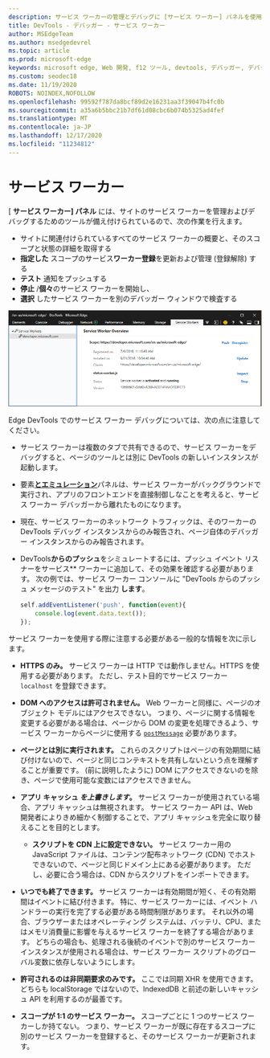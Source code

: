 ```yaml
---
description: サービス ワーカーの管理とデバッグに [サービス ワーカー] パネルを使用する
title: DevTools - デバッガー - サービス ワーカー
author: MSEdgeTeam
ms.author: msedgedevrel
ms.topic: article
ms.prod: microsoft-edge
keywords: microsoft edge, Web 開発, f12 ツール, devtools, デバッガー, デバッグ, pwa, サービス ワーカー, キャッシュ API
ms.custom: seodec18
ms.date: 11/19/2020
ROBOTS: NOINDEX,NOFOLLOW
ms.openlocfilehash: 99592f787da8bcf89d2e16231aa3f39047b4fc0b
ms.sourcegitcommit: a35a6b5bbc21b7df61d08cbc6b074b5325ad4fef
ms.translationtype: MT
ms.contentlocale: ja-JP
ms.lasthandoff: 12/17/2020
ms.locfileid: "11234812"
---
```

# サービス ワーカー

[ **サービス ワーカー] パネル** には、サイトのサービス ワーカーを管理およびデバッグするためのツールが備え付けられているので、次の作業を行えます。

 - サイトに関連付けられているすべてのサービス ワーカーの概要と、そのスコープと状態の詳細を取得する
 - **指定した** スコープのサービス**ワーカー登録**を更新および管理 (登録解除) する
 - **テスト** 通知をプッシュする
 - **停止** /**個々**のサービス ワーカーを開始し、
 - **選択** したサービス ワーカーを別のデバッガー ウィンドウで検査する

![[サービス ワーカーの概要] ウィンドウ](./media/service_worker.png)

Edge DevTools でのサービス ワーカー デバッグについては、次の点に注意してください。

 - サービス ワーカーは複数のタブで共有できるので、サービス ワーカーをデバッグすると、ページのツールとは別に DevTools の新しいインスタンスが起動します。
 - 要素[**と**](./elements.md)[**エミュレーション**](./emulation.md)パネルは、サービス ワーカーがバックグラウンドで実行され、アプリのフロントエンドを直接制御しなことを考えると、サービス ワーカー デバッガーから離れたものになります。
 - 現在、サービス ワーカーのネットワーク トラフィックは、そのワーカーの DevTools デバッグ インスタンスからのみ報告され、ページ自体のデバッガー インスタンスからのみ報告されます。
 - DevTools**からのプッシュ**をシミュレートするには、プッシュ イベント リスナーをサービス** ワーカーに追加して、その効果を確認する必要があります。 次の例では、サービス ワーカー コンソールに "DevTools からのプッシュ メッセージのテスト" を出力 **します**。

   ```JavaScript
   self.addEventListener('push', function(event){
       console.log(event.data.text());
   });
   ```

サービス ワーカーを使用する際に注意する必要がある一般的な情報を次に示します。

- **HTTPS のみ。** サービス ワーカーは HTTP では動作しません。HTTPS を使用する必要があります。 ただし、テスト目的でサービス ワーカー `localhost` を登録できます。

- **DOM へのアクセスは許可されません。** Web ワーカーと同様に、ページのオブジェクト モデルにはアクセスできない。 つまり、ページに関する情報を変更する必要がある場合は、ページから DOM の変更を処理できるよう、サービス ワーカーからページに使用する [`postMessage`](https://developer.mozilla.org/docs/Web/API/Worker/postMessage) 必要があります。

- **ページとは別に実行されます。** これらのスクリプトはページの有効期間に結び付けないので、ページと同じコンテキストを共有しないという点を理解することが重要です。 (前に説明したように) DOM にアクセスできないのを除き、ページで使用可能な変数にはアクセスできません。

- **アプリ キャッシュ *を上書きします*。** サービス ワーカーが使用されている場合、アプリ キャッシュは無視されます。 サービス ワーカー API は、Web 開発者によりきめ細かく制御することで、アプリ キャッシュを完全に取り替えることを目的とします。

  - **スクリプトを CDN 上に設定できない。** サービス ワーカー用の JavaScript ファイルは、コンテンツ配布ネットワーク (CDN) でホストできないので、ページと同じドメイン上にある必要があります。 ただし、必要に合う場合は、CDN からスクリプトをインポートできます。

- **いつでも終了できます。** サービス ワーカーは有効期間が短く、その有効期間はイベントに結び付きます。 特に、サービス ワーカーには、イベント ハンドラーの実行を完了する必要がある時間制限があります。 それ以外の場合、ブラウザーまたはオペレーティング システムは、バッテリ、CPU、またはメモリ消費量に影響を与えるサービス ワーカーを終了する場合があります。 どちらの場合も、処理される後続のイベントで別のサービス ワーカー インスタンスが使用される場合は、サービス ワーカー スクリプトのグローバル変数に依存しないようにします。

- **許可されるのは非同期要求のみです。** ここでは同期 XHR を使用できます。 どちらも localStorage ではないので、IndexedDB と前述の新しいキャッシュ API を利用するのが最善です。

- **スコープが 1:1 のサービス ワーカー。** スコープごとに 1 つのサービス ワーカーしか持てない。 つまり、サービス ワーカーが既に存在するスコープに別のサービス ワーカーを登録すると、そのサービス ワーカーが更新されます。
